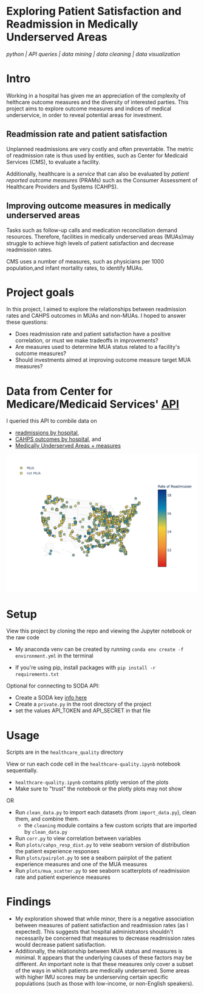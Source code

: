 # Exploring Patient Satisfaction and Readmission in Medically Underserved Areas

*python | API queries | data mining | data cleaning | data visualization*


# Intro

Working in a hospital has given me an appreciation of the complexity of helthcare outcome measures and the diversity of interested parties. This project aims to explore outcome measures and indices of medical underservice, in order to reveal potential areas for investment. 

## Readmission rate and patient satisfaction 

Unplanned readmissions are very costly and often preventable. The metric of readmission rate is thus used by entities, such as Center for Medicaid Services (CMS), to evaluate a facility. 

Additionally, healthcare is a *service* that can also be evaluated by *patient reported outcome measures* (PRAMs) such as the Consumer Assessment of Healthcare Providers and Systems (CAHPS). 

## Improving outcome measures in medically underserved areas

Tasks such as follow-up calls and medication reconciliation demand resources. Therefore, facilities in medically underserved areas (MUAs)may struggle to achieve high levels of patient satisfaction and decrease readmission rates.

CMS uses a number of measures, such as physicians per 1000 population,and infant mortality rates, to identify MUAs. 

# Project goals

In this project, I aimed to explore the relationships between readmission rates and CAHPS outcomes in MUAs and non-MUAs. I hoped to answer these questions:

- Does readmission rate and patient satisfaction have a positive correlation, or must we make tradeoffs in improvements?
- Are measures used to determine MUA status related to a facility's outcome measures? 
- Should investments aimed at improving outcome measure target MUA measures? 


# Data from Center for Medicare/Medicaid Services' [API](https://dev.socrata.com) 
I queried this API to combile data 
 on 
 - [readmissions by hospital](https://data.medicare.gov/Hospital-Compare/Unplanned-Hospital-Visits-Hospital/632h-zaca
), 
- [CAHPS outcomes by hospital](https://data.medicare.gov/Hospital-Compare/Outpatient-and-Ambulatory-Surgery-Consumer-Assessm/yizn-abxn
), and 
- [Medically Underserved Areas + measures](https://bhw.hrsa.gov/shortage-designation)

![map](healthcare_quality/plots/map.png "Map")

# Setup

View this project by cloning the repo and viewing the Jupyter notebook or the raw code

- My anaconda venv can be created by running  `conda env create -f environment.yml` in the terminal

- If you're using pip, install packages with `pip install -r requirements.txt`

Optional for connecting to SODA API: 
- Create a SODA key [info here](https://dev.socrata.com/docs/app-tokens.html)
- Create a `private.py` in the root directory of the project
- set the values API_TOKEN and API_SECRET in that file



# Usage

Scripts are in the `healthcare_quality` directory

View or run each code cell in the `healthcare-quality.ipynb` notebook sequentially.
- `healthcare-quality.ipynb` contains plotly version of the plots
- Make sure to "trust" the notebook or the plotly plots may not show

OR

- Run `clean_data.py` to import each datasets (from `import_data.py`), clean them, and combine them. 
    - the `cleaning` module contains a few custom scripts that are imported by `clean_data.py`
- Run `corr.py` to view correlation between variables
- Run `plots/cahps_resp_dist.py` to veiw seaborn version of distribution the patient experience responses 
- Run `plots/pairplot.py` to see a seaborn pairplot of the patient experience measures and one of the MUA measures
- Run `plots/mua_scatter.py` to see seaborn scatterplots of readmission rate and patient experience measures



# Findings

- My exploration showed that while minor, there is a negative association between measures of patient satisfaction and readmission rates (as I expected). This suggests that hospital administrators shouldn't necessarily be concerned that measures to decrease readmission rates would decrease patient satisfaction.
- Additionally, the relationship between MUA status and measures is minimal. It appears that the underlying causes of these factors may be different. An important note is that these measures only cover a subset of the ways in which patients are medically underserved. Some areas with higher IMU scores may be underserving certain specific populations (such as those with low-income, or non-English speakers).
